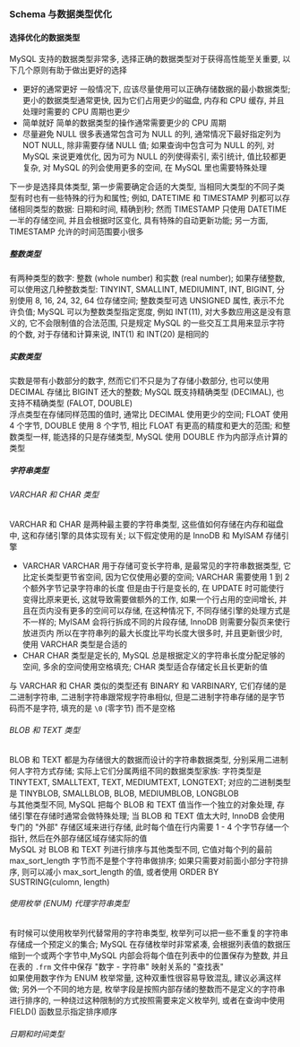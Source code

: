 ### Schema 与数据类型优化

#### 选择优化的数据类型
MySQL 支持的数据类型非常多, 选择正确的数据类型对于获得高性能至关重要, 以下几个原则有助于做出更好的选择
- 更好的通常更好
一般情况下, 应该尽量使用可以正确存储数据的最小数据类型; 更小的数据类型通常更快, 因为它们占用更少的磁盘, 内存和 CPU 缓存, 并且处理时需要的 CPU 周期也更少
- 简单就好
简单的数据类型的操作通常需要更少的 CPU 周期
- 尽量避免 NULL
很多表通常包含可为 NULL 的列, 通常情况下最好指定列为 NOT NULL, 除非需要存储 NULL 值; 如果查询中包含可为 NULL 的列, 对 MySQL 来说更难优化, 因为可为 NULL 的列使得索引, 索引统计, 值比较都更复杂, 对 MySQL 的列会使用更多的空间, 在 MySQL 里也需要特殊处理

下一步是选择具体类型, 第一步需要确定合适的大类型, 当相同大类型的不同子类型有时也有一些特殊的行为和属性; 例如, DATETIME 和 TIMESTAMP 列都可以存储相同类型的数据: 日期和时间, 精确到秒; 然而 TIMESTAMP 只使用 DATETIME 一半的存储空间, 并且会根据时区变化, 具有特殊的自动更新功能; 另一方面, TIMESTAMP 允许的时间范围要小很多

##### 整数类型
有两种类型的数字: 整数 (whole number) 和实数 (real number); 如果存储整数, 可以使用这几种整数类型: TINYINT, SMALLINT, MEDIUMINT, INT, BIGINT, 分别使用 8, 16, 24, 32, 64 位存储空间; 整数类型可选 UNSIGNED 属性, 表示不允许负值; MySQL 可以为整数类型指定宽度, 例如 INT(11), 对大多数应用这是没有意义的, 它不会限制值的合法范围, 只是规定 MySQL 的一些交互工具用来显示字符的个数, 对于存储和计算来说, INT(1) 和 INT(20) 是相同的

##### 实数类型
实数是带有小数部分的数字, 然而它们不只是为了存储小数部分, 也可以使用 DECIMAL 存储比 BIGINT 还大的整数; MySQL 既支持精确类型 (DECIMAL), 也支持不精确类型 (FALOT, DOUBLE)  
浮点类型在存储同样范围的值时, 通常比 DECIMAL 使用更少的空间; FLOAT 使用 4 个字节, DOUBLE 使用 8 个字节, 相比 FLOAT 有更高的精度和更大的范围; 和整数类型一样, 能选择的只是存储类型, MySQL 使用 DOUBLE 作为内部浮点计算的类型

##### 字符串类型
###### VARCHAR 和 CHAR 类型
VARCHAR 和 CHAR 是两种最主要的字符串类型, 这些值如何存储在内存和磁盘中, 这和存储引擎的具体实现有关; 以下假定使用的是 InnoDB 和 MyISAM 存储引擎
- VARCHAR
VARCHAR 用于存储可变长字符串, 是最常见的字符串数据类型, 它比定长类型更节省空间, 因为它仅使用必要的空间; VARCHAR 需要使用 1 到 2 个额外字节记录字符串的长度
但是由于行是变长的, 在 UPDATE 时可能使行变得比原来更长, 这就导致需要做额外的工作, 如果一个行占用的空间增长, 并且在页内没有更多的空间可以存储, 在这种情况下, 不同存储引擎的处理方式是不一样的; MyISAM 会将行拆成不同的片段存储, InnoDB 则需要分裂页来使行放进页内
所以在字符串列的最大长度比平均长度大很多时, 并且更新很少时, 使用 VARCHAR 类型是合适的
- CHAR
CHAR 类型是定长的, MySQL 总是根据定义的字符串长度分配足够的空间, 多余的空间使用空格填充; CHAR 类型适合存储定长且长更新的值

与 VARCHAR 和 CHAR 类似的类型还有 BINARY 和 VARBINARY, 它们存储的是二进制字符串, 二进制字符串跟常规字符串相似, 但是二进制字符串存储的是字节码而不是字符, 填充的是 `\0` (零字节) 而不是空格

###### BLOB 和 TEXT 类型
BLOB 和 TEXT 都是为存储很大的数据而设计的字符串数据类型, 分别采用二进制何人字符方式存储; 实际上它们分属两组不同的数据类型家族: 字符类型是 TINYTEXT, SMALLTEXT, TEXT, MEDIUMTEXT, LONGTEXT; 对应的二进制类型是 TINYBLOB, SMALLBLOB, BLOB, MEDIUMBLOB, LONGBLOB  
与其他类型不同, MySQL 把每个 BLOB 和 TEXT 值当作一个独立的对象处理, 存储引擎在存储时通常会做特殊处理; 当 BLOB 和 TEXT 值太大时, InnoDB 会使用专门的 "外部" 存储区域来进行存储, 此时每个值在行内需要 1 - 4 个字节存储一个指针, 然后在外部存储区域存储实际的值  
MySQL 对 BLOB 和 TEXT 列进行排序与其他类型不同, 它值对每个列的最前 max_sort_length 字节而不是整个字符串做排序; 如果只需要对前面小部分字符排序, 则可以减小 max_sort_length 的值, 或者使用 ORDER BY SUSTRING(culomn, length)

###### 使用枚举 (ENUM) 代理字符串类型
有时候可以使用枚举列代替常用的字符串类型, 枚举列可以把一些不重复的字符串存储成一个预定义的集合; MySQL 在存储枚举时非常紧凑, 会根据列表值的数据压缩到一个或两个字节中,MySQL 内部会将每个值在列表中的位置保存为整数, 并且在表的 `.frm` 文件中保存 "数字 - 字符串" 映射关系的 "查找表"  
如果使用数字作为 ENUM 枚举常量, 这种双重性很容易导致混乱, 建议必满这样做; 另外一个不同的地方是, 枚举字段是按照内部存储的整数而不是定义的字符串进行排序的, 一种绕过这种限制的方式按照需要来定义枚举列, 或者在查询中使用 FIELD() 函数显示指定排序顺序

###### 日期和时间类型
 
